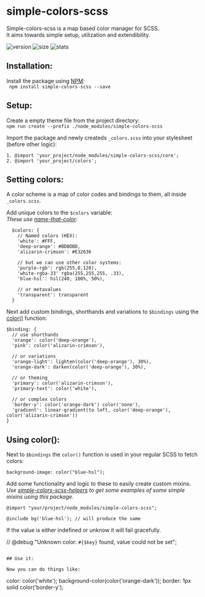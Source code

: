 # simple-colors-scss

Simple-colors-scss is a map based color manager for SCSS.  
It aims towards simple setup, utilization and extendibility.

![version](https://img.shields.io/npm/v/simple-colors-scss.svg)
![size](https://img.shields.io/bundlephobia/minzip/simple-colors-scss)
![stats](https://david-dm.org/BillieBobbel23/simple-colors-scss/status.svg)

## Installation:

Install the package using [NPM](https://www.npmjs.com/get-npm):  
`` npm install simple-colors-scss --save``  

## Setup:

Create a empty theme file from the project directory:  
``npm run create --prefix ./node_modules/simple-colors-scss``  

Import the package and newly createds ``_colors.scss`` into your stylesheet (before other logic):  

```
1. @import 'your_project/node_modules/simple-colors-scss/core';
2. @import 'your_project/colors';
```

## Setting colors:

A color scheme is a map of color codes and bindings to them, all inside ``_colors.scss``.  

Add unique colors to the ``$colors`` variable:  
*These use [name-that-color](http://chir.ag/projects/name-that-color/#6195ED):*

```
  $colors: {
    // Named colors (HEX):
    'white': #FFF,
    'deep-orange': #BDBDBD,
    'alizarin-crimson': #E32636
    
    // but we can use other color systems:
    'purple-rgb': rgb(255,0,128),
    'white-rgba-33' rgba(255,255,255, .33),
    'blue-hsl': hsl(240, 100%, 50%),

    // or metavalues
    'transparent': transparent 
  }
``` 
  
Next add custom bindings, shorthands and variations to ``$bindings`` using the [color()](#using-color()) function:

  ```
  $binding: {
    // use shorthands
    'orange': color('deep-orange'), 
    'pink': color('alizarin-crimson'),

    // or variations
    'orange-light': lighten(color('deep-orange'), 30%),
    'orange-dark': darken(color('deep-orange'), 30%),

    // or theming
    'primary': color('alizarin-crimson'),
    'primary-text': color('white'),
    
    // or complex colors
    'border-y': color('orange-dark') color('none'),
    'gradient': linear-gradient(to left, color('deep-orange'), color('alizarin-crimson'))
  }
  ```

## Using color():

Next to ``$bindings`` the ``color()`` function is used in your regular SCSS to fetch colors:

```
background-image: color("blue-hsl");
``` 

Add some functionality and logic to these to easily create custom mixins.  
*Use [simple-colors-scss-helpers](https://github.com/billiebobbel23/simple-color-scss-helpers) to get some examples of some simple mixins using this package.*

```
@import "your/project/node_modules/simple-colors-scss";

@include bg('blue-hsl'); // will produce the same
```



If the value is either indefined or unknow it will fail gracefully.

// @debug "Unknown color: `#{$key}` found, value could not be set";
```

## Use it:

Now you can do things like:
```
color: color('white');
background-color(color('orange-dark'));
border: 1px solid color('border-y');
```
